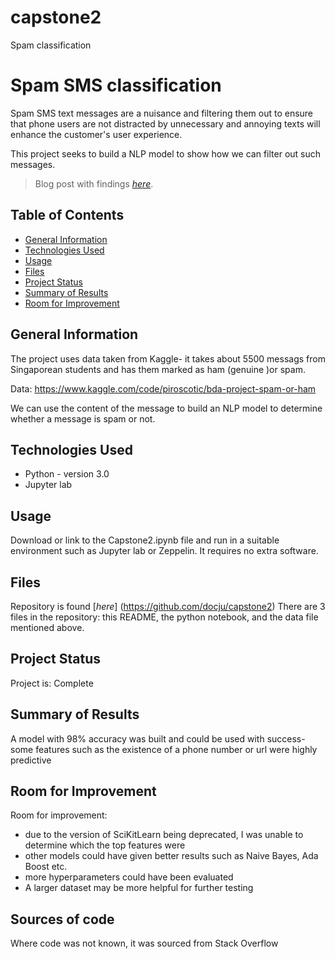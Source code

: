 # capstone2
Spam classification



# Spam SMS classification
Spam SMS text messages are a nuisance and filtering them out to ensure that phone users are not distracted by unnecessary and annoying texts will enhance the customer's user experience.

This project seeks to build a NLP model to show how we can filter out such messages.
> Blog post with findings [_here_](https://medium.com/@andrewstothers/can-we-filter-out-spam-sms-texts-without-keeping-genuine-ones-5a9bbf126ce5). 

## Table of Contents
* [General Information](#general-information)
* [Technologies Used](#technologies-used)
* [Usage](#usage)
* [Files](#files)
* [Project Status](#project-status)
* [Summary of Results](#Summary-of-Results)
* [Room for Improvement](#room-for-improvement)



## General Information
The project uses data taken from Kaggle- it takes about 5500 messags from Singaporean students and has them marked as ham (genuine )or spam.

Data: https://www.kaggle.com/code/piroscotic/bda-project-spam-or-ham


We can use the content of the message to build an NLP model to determine whether a message is spam or not.



## Technologies Used
- Python - version 3.0
- Jupyter lab





## Usage
Download or link to the Capstone2.ipynb file and run in a suitable environment such as Jupyter lab or Zeppelin. It requires no extra software.


## Files
Repository is found [_here_] (https://github.com/docju/capstone2)
There are 3 files in the repository: this README, the  python notebook, and the data file mentioned above.


## Project Status
Project is: Complete


## Summary of Results
A model with 98% accuracy was built and could be used with success- some features such as the existence of a phone number or url were highly predictive


## Room for Improvement

Room for improvement:
- due to the version of SciKitLearn being deprecated, I was unable to determine which the top features were
- other models could have given better results such as Naive Bayes, Ada Boost etc.
- more hyperparameters could have been evaluated
- A larger dataset may be more helpful for further testing

## Sources of code

Where code was not known, it was sourced from Stack Overflow

